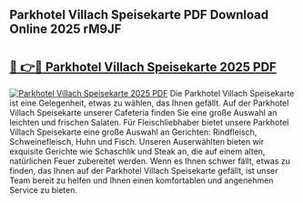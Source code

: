 ## Parkhotel Villach Speisekarte PDF Download Online 2025 rM9JF

# <h2><a href="http://gc9m63.nevu.top/?p=Parkhotel+Villach+Speisekarte">🔗 👉🔴 Parkhotel Villach Speisekarte 2025 PDF</a></h2>

[![Parkhotel Villach Speisekarte 2025 PDF](https://i.imgur.com/dBaPXMq.png)](http://gc9m63.nevu.top/?p=Parkhotel+Villach+Speisekarte)
Die Parkhotel Villach Speisekarte ist eine Gelegenheit, etwas zu wählen, das Ihnen gefällt. Auf der Parkhotel Villach Speisekarte unserer Cafeteria finden Sie eine große Auswahl an leichten und frischen Salaten. Für Fleischliebhaber bietet unsere Parkhotel Villach Speisekarte eine große Auswahl an Gerichten: Rindfleisch, Schweinefleisch, Huhn und Fisch. Unseren Auserwählten bieten wir exquisite Gerichte wie Schaschlik und Steak an, die auf einem alten, natürlichen Feuer zubereitet werden. Wenn es Ihnen schwer fällt, etwas zu finden, das Ihnen auf der Parkhotel Villach Speisekarte gefällt, ist unser Team bereit zu helfen und Ihnen einen komfortablen und angenehmen Service zu bieten.
